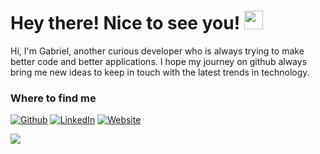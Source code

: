 

<h1>Hey there! Nice to see you! <img src="https://emojis.slackmojis.com/emojis/images/1572027885/6950/blob_wave.png?1572027885" width="30"/></h1>

<p>Hi, I'm Gabriel, another curious developer who is always trying to make better code and better applications. I hope my journey on github always bring me new ideas to keep in touch with the latest trends in technology.</p>

<h3>Where to find me</h3>

<p><a href="https://github.com/gabriel-gn" target="_blank"><img alt="Github" src="https://img.shields.io/badge/GitHub-%2312100E.svg?&style=for-the-badge&logo=Github&logoColor=white" /></a> <a href="https://www.linkedin.com/in/gabriel-gn/" target="_blank"><img alt="LinkedIn" src="https://img.shields.io/badge/linkedin-%230077B5.svg?&style=for-the-badge&logo=linkedin&logoColor=white" /></a> <a href="https://www.gabrielgn.com.br" target="_blank"><img alt="Website" src="https://img.shields.io/badge/website-%232d7a91.svg?&style=for-the-badge" /></a>
  
</p>

<img src="https://github-readme-stats.vercel.app/api?username=gabriel-gn">
